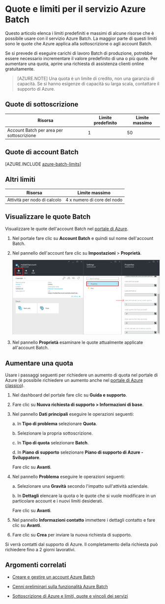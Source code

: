 <properties
	pageTitle="Quote e limiti del servizio Batch | Microsoft Azure"
	description="Informazioni su quote, limiti e vincoli per l'uso del servizio Azure Batch"
	services="batch"
	documentationCenter=""
	authors="dlepow"
	manager="timlt"
	editor=""/>

<tags
	ms.service="batch"
	ms.workload="big-compute"
	ms.tgt_pltfrm="na"
	ms.devlang="na"
	ms.topic="article"
	ms.date="01/26/2016"
	ms.author="danlep"/>

# Quote e limiti per il servizio Azure Batch

Questo articolo elenca i limiti predefiniti e massimi di alcune risorse che è possibile usare con il servizio Azure Batch. La maggior parte di questi limiti sono le quote che Azure applica alla sottoscrizione o agli account Batch.

Se si prevede di eseguire carichi di lavoro Batch di produzione, potrebbe essere necessario incrementare il valore predefinito di una o più quote. Per aumentare una quota, aprire una richiesta di assistenza clienti online gratuitamente.

>[AZURE.NOTE] Una quota è un limite di credito, non una garanzia di capacità. Se si hanno esigenze di capacità su larga scala, contattare il supporto di Azure.

## Quote di sottoscrizione
Risorsa|Limite predefinito|Limite massimo
---|---|---
Account Batch per area per sottoscrizione|1|50

## Quote di account Batch
[AZURE.INCLUDE [azure-batch-limits](../../includes/azure-batch-limits.md)]

## Altri limiti
Risorsa|Limite massimo
---|---
Attività per nodo di calcolo|4 x numero di core del nodo

## Visualizzare le quote Batch

Visualizzare le quote dell'account Batch nel [portale di Azure](https://portal.azure.com).

1. Nel portale fare clic su **Account Batch** e quindi sul nome dell'account Batch.

2. Nel pannello dell'account fare clic su **Impostazioni** > **Proprietà**.

	![Quote di account Batch][account_quotas]

3. Nel pannello **Proprietà** esaminare le quote attualmente applicate all'account Batch.

## Aumentare una quota

Usare i passaggi seguenti per richiedere un aumento di quota nel portale di Azure (è possibile richiedere un aumento anche nel [portale di Azure classico](https://azure.microsoft.com/blog/2014/06/04/azure-limits-quotas-increase-requests/)).

1. Nel dashboard del portale fare clic su **Guida e supporto**.

2. Fare clic su **Nuova richiesta di supporto > Informazioni di base**.

3. Nel pannello **Dati principali** eseguire le operazioni seguenti:

	a. In **Tipo di problema** selezionare **Quota**.

	b. Selezionare la propria sottoscrizione.

	c. In **Tipo di quota** selezionare **Batch**.

	d. In **Piano di supporto** selezionare **Piano di supporto di Azure - Sviluppatore**.

	Fare clic su **Avanti**.

4. Nel pannello **Problema** eseguire le operazioni seguenti:

	a. Selezionare una **Gravità** secondo l'impatto sull'attività aziendale.

	b. In **Dettagli** elencare la quota o le quote che si vuole modificare in un particolare account e i nuovi limiti desiderati.

	Fare clic su **Avanti**.

5. Nel pannello **Informazioni contatto** immettere i dettagli contatto e fare clic su **Avanti**.

6. Fare clic su **Crea** per inviare la nuova richiesta di supporto.

Si verrà contatti dal supporto di Azure. Il completamento della richiesta può richiedere fino a 2 giorni lavorativi.

## Argomenti correlati

* [Creare e gestire un account Azure Batch](batch-account-create-portal.md)

* [Cenni preliminari sulla funzionalità Azure Batch](batch-api-basics.md)

* [Sottoscrizione di Azure e limiti, quote e vincoli dei servizi](../azure-subscription-service-limits.md)

[account_quotas]: ./media/batch-quota-limit/accountquota_portal.PNG

<!---HONumber=AcomDC_0218_2016-->